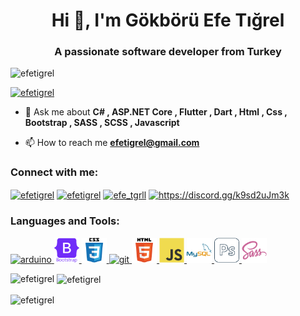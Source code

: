 <h1 align="center">Hi 👋, I'm Gökbörü Efe Tığrel</h1>
<h3 align="center">A passionate software developer from Turkey</h3>

<p align="left"> <img src="https://komarev.com/ghpvc/?username=efetigrel&label=Profile%20views&color=0e75b6&style=flat" alt="efetigrel" /> </p>

<p align="left"> <a href="https://twitter.com/efetigrel" target="blank"><img src="https://img.shields.io/twitter/follow/efetigrel?logo=twitter&style=for-the-badge" alt="efetigrel" /></a> </p>

- 💬 Ask me about **C# , ASP.NET Core , Flutter , Dart , Html , Css , Bootstrap , SASS , SCSS , Javascript**

- 📫 How to reach me **efetigrel@gmail.com**

<h3 align="left">Connect with me:</h3>
<p align="left">
<a href="https://codepen.io/efetigrel" target="blank"><img align="center" src="https://raw.githubusercontent.com/rahuldkjain/github-profile-readme-generator/master/src/images/icons/Social/codepen.svg" alt="efetigrel" height="30" width="40" /></a>
<a href="https://twitter.com/efetigrel" target="blank"><img align="center" src="https://raw.githubusercontent.com/rahuldkjain/github-profile-readme-generator/master/src/images/icons/Social/twitter.svg" alt="efetigrel" height="30" width="40" /></a>
<a href="https://instagram.com/efe_tgrll" target="blank"><img align="center" src="https://raw.githubusercontent.com/rahuldkjain/github-profile-readme-generator/master/src/images/icons/Social/instagram.svg" alt="efe_tgrll" height="30" width="40" /></a>
<a href="https://discord.gg/https://discord.gg/k9sd2uJm3k" target="blank"><img align="center" src="https://raw.githubusercontent.com/rahuldkjain/github-profile-readme-generator/master/src/images/icons/Social/discord.svg" alt="https://discord.gg/k9sd2uJm3k" height="30" width="40" /></a>
</p>

<h3 align="left">Languages and Tools:</h3>
<p align="left"> <a href="https://www.arduino.cc/" target="_blank" rel="noreferrer"> <img src="https://cdn.worldvectorlogo.com/logos/arduino-1.svg" alt="arduino" width="40" height="40"/> </a> <a href="https://getbootstrap.com" target="_blank" rel="noreferrer"> <img src="https://raw.githubusercontent.com/devicons/devicon/master/icons/bootstrap/bootstrap-plain-wordmark.svg" alt="bootstrap" width="40" height="40"/> </a> <a href="https://www.w3schools.com/css/" target="_blank" rel="noreferrer"> <img src="https://raw.githubusercontent.com/devicons/devicon/master/icons/css3/css3-original-wordmark.svg" alt="css3" width="40" height="40"/> </a> <a href="https://git-scm.com/" target="_blank" rel="noreferrer"> <img src="https://www.vectorlogo.zone/logos/git-scm/git-scm-icon.svg" alt="git" width="40" height="40"/> </a> <a href="https://www.w3.org/html/" target="_blank" rel="noreferrer"> <img src="https://raw.githubusercontent.com/devicons/devicon/master/icons/html5/html5-original-wordmark.svg" alt="html5" width="40" height="40"/> </a> <a href="https://developer.mozilla.org/en-US/docs/Web/JavaScript" target="_blank" rel="noreferrer"> <img src="https://raw.githubusercontent.com/devicons/devicon/master/icons/javascript/javascript-original.svg" alt="javascript" width="40" height="40"/> </a> <a href="https://www.mysql.com/" target="_blank" rel="noreferrer"> <img src="https://raw.githubusercontent.com/devicons/devicon/master/icons/mysql/mysql-original-wordmark.svg" alt="mysql" width="40" height="40"/> </a> <a href="https://www.photoshop.com/en" target="_blank" rel="noreferrer"> <img src="https://raw.githubusercontent.com/devicons/devicon/master/icons/photoshop/photoshop-line.svg" alt="photoshop" width="40" height="40"/> </a> <a href="https://sass-lang.com" target="_blank" rel="noreferrer"> <img src="https://raw.githubusercontent.com/devicons/devicon/master/icons/sass/sass-original.svg" alt="sass" width="40" height="40"/> </a> </p>

<p><img align="left" src="https://github-readme-stats.vercel.app/api/top-langs?username=efetigrel&show_icons=true&locale=en&layout=compact" alt="efetigrel" /></p>

<p>&nbsp;<img align="center" src="https://github-readme-stats.vercel.app/api?username=efetigrel&show_icons=true&locale=en" alt="efetigrel" /></p>

<p><img align="center" src="https://github-readme-streak-stats.herokuapp.com/?user=efetigrel&" alt="efetigrel" /></p>
